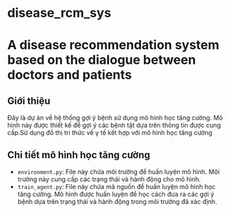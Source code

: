 # disease_rcm_sys
# A disease recommendation system based on the dialogue between doctors and patients
## Giới thiệu
Đây là dự án về hệ thống gợi ý bệnh sử dụng mô hình học tăng cường. Mô hình này được thiết kế để gợi ý các bệnh tật dựa trên thông tin được cung cấp.Sử dụng đồ thị tri thức về y tế kết hợp với mô hình học tăng cường

## Chi tiết mô hình học tăng cường
* `environment.py`: File này chứa môi trường để huấn luyện mô hình. Môi trường này cung cấp các trạng thái và hành động cho mô hình.
* `train_agent.py`: File này chứa mã nguồn để huấn luyện mô hình học tăng cường. Mô hình được huấn luyện để học cách đưa ra các gợi ý bệnh dựa trên trạng thái và hành động trong môi trường đã xác định.
